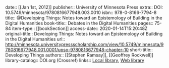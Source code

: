 date:: [[Jan 1st, 2012]]
publisher:: University of Minnesota Press
extra:: DOI: 10.5749/minnesota/9780816677948.003.0010
isbn:: 978-0-8166-7794-8
title:: @Developing Things: Notes toward an Epistemology of Building in the Digital Humanities
book-title:: Debates in the Digital Humanities
pages:: 75-84
item-type:: [[bookSection]]
access-date:: 2020-01-14T15:20:48Z
original-title:: Developing Things: Notes toward an Epistemology of Building in the Digital Humanities
url:: http://minnesota.universitypressscholarship.com/view/10.5749/minnesota/9780816677948.001.0001/upso-9780816677948-chapter-10
short-title:: Developing Things
authors:: [[Stephen Ramsay]], [[Geoffrey Rockwell]]
library-catalog:: DOI.org (Crossref)
links:: [Local library](zotero://select/groups/2386895/items/MTQN2WH9), [Web library](https://www.zotero.org/groups/2386895/items/MTQN2WH9)
